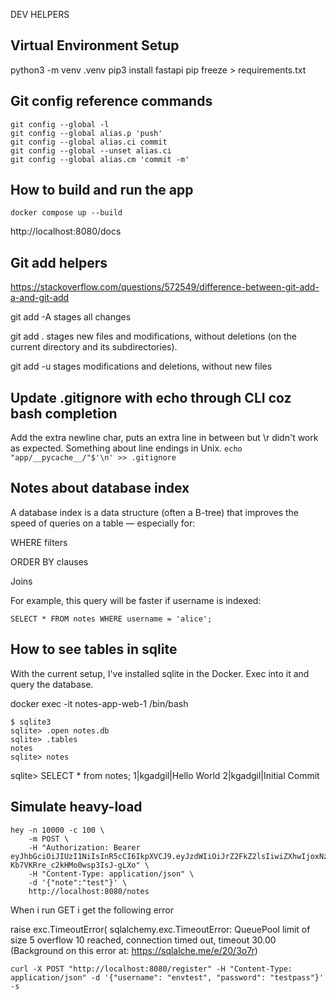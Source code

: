 DEV HELPERS

## Virtual Environment Setup
python3 -m venv .venv
pip3 install fastapi
pip freeze > requirements.txt

## Git config reference commands
```
git config --global -l
git config --global alias.p 'push'
git config --global alias.ci commit
git config --global --unset alias.ci
git config --global alias.cm 'commit -m'
```

## How to build and run the app
`docker compose up --build`

http://localhost:8080/docs

## Git add helpers
https://stackoverflow.com/questions/572549/difference-between-git-add-a-and-git-add


git add -A stages all changes

git add . stages new files and modifications, without deletions (on the current directory and its subdirectories).

git add -u stages modifications and deletions, without new files


## Update .gitignore with echo through CLI coz bash completion
Add the extra newline char, puts an extra line in between but \r didn't work as expected. Something about line endings in Unix.
`echo "app/__pycache__/"$'\n' >> .gitignore `

## Notes about database index

A database index is a data structure (often a B-tree) that improves the speed of queries on a table — especially for:

WHERE filters

ORDER BY clauses

Joins

For example, this query will be faster if username is indexed:

`SELECT * FROM notes WHERE username = 'alice';`

## How to see tables in sqlite
With the current setup, I've installed sqlite in the Docker. Exec into it and query the database. 

docker exec -it notes-app-web-1 /bin/bash

```
$ sqlite3 
sqlite> .open notes.db
sqlite> .tables
notes
sqlite> notes
```

sqlite> SELECT * from notes;
1|kgadgil|Hello World
2|kgadgil|Initial Commit

## Simulate heavy-load

```
hey -n 10000 -c 100 \
	-m POST \
	-H "Authorization: Bearer eyJhbGciOiJIUzI1NiIsInR5cCI6IkpXVCJ9.eyJzdWIiOiJrZ2FkZ2lsIiwiZXhwIjoxNzUzNTYyNjExfQ.mnvDzvZa3A6gfx-Kb7VKRre_c2kHMo0wsp3IsJ-gLXo" \
	-H "Content-Type: application/json" \
	-d '{"note":"test"}' \
	http://localhost:8080/notes
```
When i run GET i get the following error 

  raise exc.TimeoutError(
sqlalchemy.exc.TimeoutError: QueuePool limit of size 5 overflow 10 reached, connection timed out, timeout 30.00 (Background on this error at: https://sqlalche.me/e/20/3o7r)

`curl -X POST "http://localhost:8080/register" -H "Content-Type: application/json" -d '{"username": "envtest", "password": "testpass"}' -s`